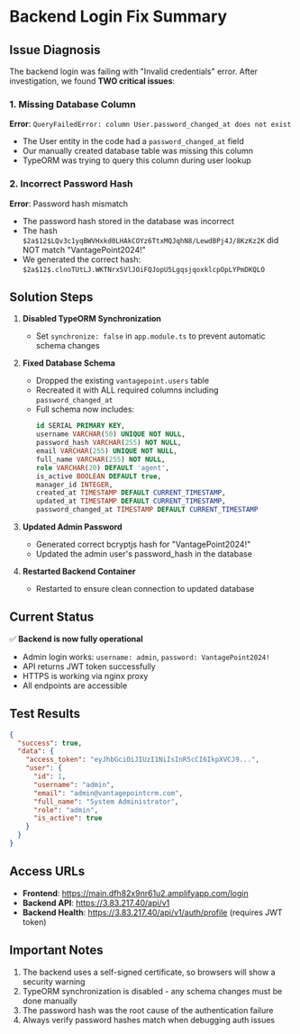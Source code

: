 # Backend Login Fix Summary

## Issue Diagnosis

The backend login was failing with "Invalid credentials" error. After investigation, we found **TWO critical issues**:

### 1. Missing Database Column
**Error**: `QueryFailedError: column User.password_changed_at does not exist`
- The User entity in the code had a `password_changed_at` field
- Our manually created database table was missing this column
- TypeORM was trying to query this column during user lookup

### 2. Incorrect Password Hash
**Error**: Password hash mismatch
- The password hash stored in the database was incorrect
- The hash `$2a$12$LQv3c1yqBWVHxkd0LHAkCOYz6TtxMQJqhN8/LewdBPj4J/8KzKz2K` did NOT match "VantagePoint2024!"
- We generated the correct hash: `$2a$12$.clnoTUtLJ.WKTNrx5VlJOiFQJopU5LgqsjqoxklcpOpLYPmDKQLO`

## Solution Steps

1. **Disabled TypeORM Synchronization**
   - Set `synchronize: false` in `app.module.ts` to prevent automatic schema changes

2. **Fixed Database Schema**
   - Dropped the existing `vantagepoint.users` table
   - Recreated it with ALL required columns including `password_changed_at`
   - Full schema now includes:
     ```sql
     id SERIAL PRIMARY KEY,
     username VARCHAR(50) UNIQUE NOT NULL,
     password_hash VARCHAR(255) NOT NULL,
     email VARCHAR(255) UNIQUE NOT NULL,
     full_name VARCHAR(255) NOT NULL,
     role VARCHAR(20) DEFAULT 'agent',
     is_active BOOLEAN DEFAULT true,
     manager_id INTEGER,
     created_at TIMESTAMP DEFAULT CURRENT_TIMESTAMP,
     updated_at TIMESTAMP DEFAULT CURRENT_TIMESTAMP,
     password_changed_at TIMESTAMP DEFAULT CURRENT_TIMESTAMP
     ```

3. **Updated Admin Password**
   - Generated correct bcryptjs hash for "VantagePoint2024!"
   - Updated the admin user's password_hash in the database

4. **Restarted Backend Container**
   - Restarted to ensure clean connection to updated database

## Current Status

✅ **Backend is now fully operational**
- Admin login works: `username: admin`, `password: VantagePoint2024!`
- API returns JWT token successfully
- HTTPS is working via nginx proxy
- All endpoints are accessible

## Test Results

```json
{
  "success": true,
  "data": {
    "access_token": "eyJhbGciOiJIUzI1NiIsInR5cCI6IkpXVCJ9...",
    "user": {
      "id": 1,
      "username": "admin",
      "email": "admin@vantagepointcrm.com",
      "full_name": "System Administrator",
      "role": "admin",
      "is_active": true
    }
  }
}
```

## Access URLs

- **Frontend**: https://main.dfh82x9nr61u2.amplifyapp.com/login
- **Backend API**: https://3.83.217.40/api/v1
- **Backend Health**: https://3.83.217.40/api/v1/auth/profile (requires JWT token)

## Important Notes

1. The backend uses a self-signed certificate, so browsers will show a security warning
2. TypeORM synchronization is disabled - any schema changes must be done manually
3. The password hash was the root cause of the authentication failure
4. Always verify password hashes match when debugging auth issues
